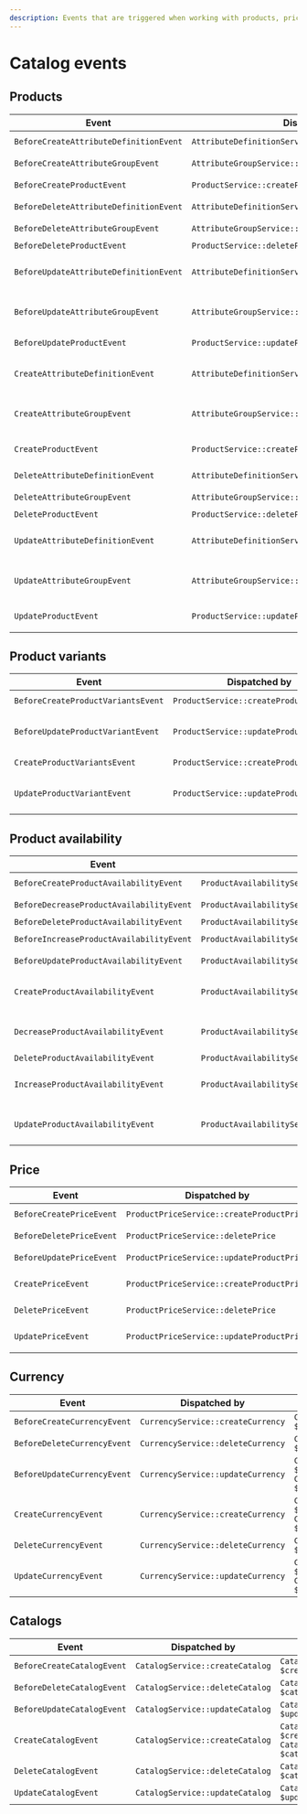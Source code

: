 ```yaml
---
description: Events that are triggered when working with products, prices and currencies.
---
```


# Catalog events

## Products

| Event | Dispatched by | Properties |
|---|---|---|
|`BeforeCreateAttributeDefinitionEvent`|`AttributeDefinitionService::createAttributeDefinition`|`AttributeDefinitionCreateStruct $createStruct`|
|`BeforeCreateAttributeGroupEvent`|`AttributeGroupService::createAttributeGroup`|`AttributeGroupCreateStruct $createStruct`|
|`BeforeCreateProductEvent`|`ProductService::createProduct`|`ProductCreateStruct $createStruct`|
|`BeforeDeleteAttributeDefinitionEvent`|`AttributeDefinitionService::deleteAttributeDefinition`|`AttributeDefinitionInterface $attributeDefinition`|
|`BeforeDeleteAttributeGroupEvent`|`AttributeGroupService::deleteAttributeGroup`|`AttributeGroupInterface $attributeGroup`|
|`BeforeDeleteProductEvent`|`ProductService::deleteProduct`|`ProductInterface $product`|
|`BeforeUpdateAttributeDefinitionEvent`|`AttributeDefinitionService::updateAttributeDefinition`|`AttributeDefinitionInterface $attributeDefinition`</br>`AttributeDefinitionUpdateStruct $updateStruct`|
|`BeforeUpdateAttributeGroupEvent`|`AttributeGroupService::updateAttributeGroup`|`AttributeGroupInterface $attributeGroup`</br>`AttributeGroupUpdateStruct $updateStruct`|
|`BeforeUpdateProductEvent`|`ProductService::updateProduct`|`ProductUpdateStruct $updateStruct`|
|`CreateAttributeDefinitionEvent`|`AttributeDefinitionService::createAttributeDefinition`|`AttributeDefinitionCreateStruct $createStruct`</br>`AttributeDefinitionInterface $attributeDefinition`|
|`CreateAttributeGroupEvent`|`AttributeGroupService::createAttributeGroup`|`AttributeGroupCreateStruct $createStruct`</br>`AttributeGroupInterface $attributeGroup`|
|`CreateProductEvent`|`ProductService::createProduct`|`ProductCreateStruct $createStruct`</br>`ProductInterface $product`|
|`DeleteAttributeDefinitionEvent`|`AttributeDefinitionService::deleteAttributeDefinition`|`AttributeDefinitionInterface $attributeDefinition`|
|`DeleteAttributeGroupEvent`|`AttributeGroupService::deleteAttributeGroup`|`AttributeGroupInterface $attributeGroup`|
|`DeleteProductEvent`|`ProductService::deleteProduct`|`ProductInterface $product`|
|`UpdateAttributeDefinitionEvent`|`AttributeDefinitionService::updateAttributeDefinition`|`AttributeDefinitionInterface $attributeDefinition`</br>`AttributeDefinitionUpdateStruct $updateStruct`|
|`UpdateAttributeGroupEvent`|`AttributeGroupService::updateAttributeGroup`|`AttributeGroupInterface $attributeGroup`</br>`AttributeGroupUpdateStruct $updateStruct`|
|`UpdateProductEvent`|`ProductService::updateProduct`|`ProductInterface $product`</br>`ProductUpdateStruct $updateStruct`|

## Product variants

| Event | Dispatched by | Properties |
|---|---|---|
|`BeforeCreateProductVariantsEvent`|`ProductService::createProductVariants`|`ProductInterface $product`</br>`iterable $createStructs`|
|`BeforeUpdateProductVariantEvent`|`ProductService::updateProductVariant`|`ProductVariantInterface $productVariant`</br>`ProductVariantUpdateStruct $updateStruct`|
|`CreateProductVariantsEvent`|`ProductService::createProductVariants`|`ProductInterface $product`</br>`iterable $createStructs`|
|`UpdateProductVariantEvent`|`ProductService::updateProductVariant`|`ProductVariantInterface $productVariant`</br>`ProductVariantUpdateStruct $updateStruct`|

## Product availability

| Event | Dispatched by | Properties |
|---|---|---|
|`BeforeCreateProductAvailabilityEvent`|`ProductAvailabilityService::createProductAvailability`|`ProductAvailabilityCreateStruct $createStruct`|
|`BeforeDecreaseProductAvailabilityEvent`|`ProductAvailabilityService::decreaseProductAvailability`|`ProductInterface $product`</br>`int $amount`|
|`BeforeDeleteProductAvailabilityEvent`|`ProductAvailabilityService::deleteProductAvailability`|`ProductInterface $product`|
|`BeforeIncreaseProductAvailabilityEvent`|`ProductAvailabilityService::increaseProductAvailability`|`ProductInterface $product`</br>`int $amount`|
|`BeforeUpdateProductAvailabilityEvent`|`ProductAvailabilityService::updateProductAvailability`|`ProductAvailabilityUpdateStruct $updateStruct`|
|`CreateProductAvailabilityEvent`|`ProductAvailabilityService::createProductAvailability`|`ProductAvailabilityCreateStruct $createStruct`</br>`AvailabilityInterface $productAvailability`|
|`DecreaseProductAvailabilityEvent`|`ProductAvailabilityService::decreaseProductAvailability`|`AvailabilityInterface $productAvailability`</br>`ProductInterface $product`</br>`int $amount`|
|`DeleteProductAvailabilityEvent`|`ProductAvailabilityService::deleteProductAvailability`|`ProductInterface $product`|
|`IncreaseProductAvailabilityEvent`|`ProductAvailabilityService::increaseProductAvailability`|`AvailabilityInterface $productAvailability ProductInterface $product`</br>`int $amount`|
|`UpdateProductAvailabilityEvent`|`ProductAvailabilityService::updateProductAvailability`|`AvailabilityInterface $productAvailability`</br>`ProductAvailabilityUpdateStruct $updateStruct`|

## Price

| Event | Dispatched by | Properties |
|---|---|---|
|`BeforeCreatePriceEvent`|`ProductPriceService::createProductPrice`|`ProductPriceCreateStructInterface $createStruct`|
|`BeforeDeletePriceEvent`|`ProductPriceService::deletePrice`|`ProductPriceDeleteStructInterface $deleteStruct`|
|`BeforeUpdatePriceEvent`|`ProductPriceService::updateProductPrice`|`ProductPriceUpdateStructInterface $updateStruct`|
|`CreatePriceEvent`|`ProductPriceService::createProductPrice`|`ProductPriceCreateStructInterface $createStruct`</br>`PriceInterface $price`|
|`DeletePriceEvent`|`ProductPriceService::deletePrice`|`ProductPriceDeleteStructInterface $deleteStruct`|
|`UpdatePriceEvent`|`ProductPriceService::updateProductPrice`|`PriceInterface $price`</br>`ProductPriceUpdateStructInterface $updateStruct`|

## Currency

| Event | Dispatched by | Properties |
|---|---|---|
|`BeforeCreateCurrencyEvent`|`CurrencyService::createCurrency`|`CurrencyCreateStruct $createStruct`|
|`BeforeDeleteCurrencyEvent`|`CurrencyService::deleteCurrency`|`CurrencyInterface $currency`|
|`BeforeUpdateCurrencyEvent`|`CurrencyService::updateCurrency`|`CurrencyInterface $currency`</br>`CurrencyUpdateStruct $updateStruct`|
|`CreateCurrencyEvent`|`CurrencyService::createCurrency`|`CurrencyCreateStruct $createStruct`</br>`CurrencyInterface $currency`|
|`DeleteCurrencyEvent`|`CurrencyService::deleteCurrency`|`CurrencyInterface $currency`|
|`UpdateCurrencyEvent`|`CurrencyService::updateCurrency`|`CurrencyInterface $currency`</br>`CurrencyUpdateStruct $updateStruct`|

## Catalogs

| Event | Dispatched by | Properties |
|---|---|---|
|`BeforeCreateCatalogEvent`|`CatalogService::createCatalog`|`CatalogCreateStruct $createStruct`|
|`BeforeDeleteCatalogEvent`|`CatalogService::deleteCatalog`|`CatalogInterface $catalog`|
|`BeforeUpdateCatalogEvent`|`CatalogService::updateCatalog`|`CatalogUpdateStruct $updateStruct`|
|`CreateCatalogEvent`|`CatalogService::createCatalog`|`CatalogCreateStruct $createStruct`</br>`CatalogInterface $catalog`|
|`DeleteCatalogEvent`|`CatalogService::deleteCatalog`|`CatalogInterface $catalog`|
|`UpdateCatalogEvent`|`CatalogService::updateCatalog`|`CatalogUpdateStruct $updateStruct`|
